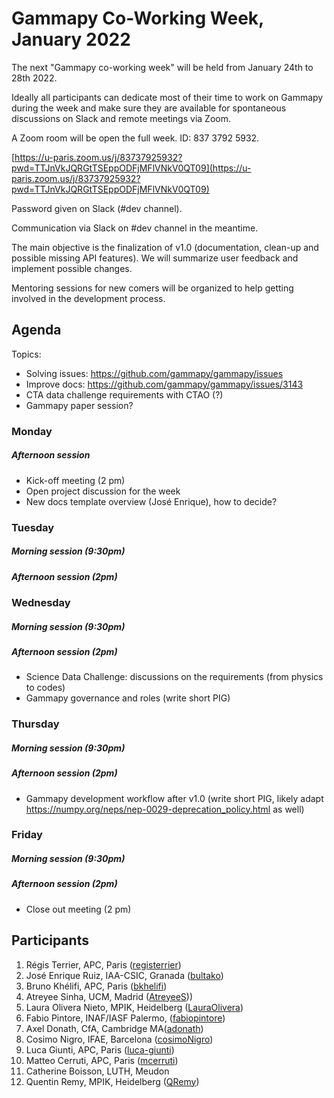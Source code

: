 # Gammapy Co-Working Week, January 2022

The next "Gammapy co-working week" will be held from January 24th to 28th 2022.

Ideally all participants can dedicate most of their time to work on Gammapy during the week and make sure they are available for spontaneous discussions on Slack and remote meetings via Zoom.

A Zoom room will be open the full week.  ID: 837 3792 5932.

[https://u-paris.zoom.us/j/83737925932?pwd=TTJnVkJQRGtTSEppODFjMFlVNkV0QT09](https://u-paris.zoom.us/j/83737925932?pwd=TTJnVkJQRGtTSEppODFjMFlVNkV0QT09)

Password given on Slack (#dev channel).

Communication via Slack on #dev channel in the meantime.

The main objective is the finalization of v1.0 (documentation, clean-up and possible missing API features). We will summarize user feedback and implement possible changes.

Mentoring sessions for new comers will be organized to help getting involved in the development process. 

## Agenda
Topics:
- Solving issues: https://github.com/gammapy/gammapy/issues
- Improve docs: https://github.com/gammapy/gammapy/issues/3143
- CTA data challenge requirements with CTAO (?)
- Gammapy paper session?

### Monday
##### Afternoon session
* Kick-off meeting (2 pm)
* Open project discussion for the week
* New docs template overview (José Enrique), how to decide?

### Tuesday
##### Morning session (9:30pm)
##### Afternoon session (2pm)

### Wednesday
##### Morning session (9:30pm)
##### Afternoon session (2pm)
- Science Data Challenge: discussions on the requirements (from physics to codes)
- Gammapy governance and roles (write short PIG)


### Thursday
##### Morning session (9:30pm)
##### Afternoon session (2pm)
- Gammapy development workflow after v1.0 (write short PIG, likely adapt https://numpy.org/neps/nep-0029-deprecation_policy.html as well)

### Friday
##### Morning session (9:30pm)
##### Afternoon session (2pm)
- Close out meeting (2 pm)

## Participants
1. Régis Terrier, APC, Paris ([registerrier](https://github.com/registerrier))
2. José Enrique Ruiz, IAA-CSIC, Granada ([bultako](https://github.com/bultako))
3. Bruno Khélifi, APC, Paris ([bkhelifi](https://github.com/bkhelifi))
4. Atreyee Sinha, UCM, Madrid ([AtreyeeS](https://github.com/AtreyeeS)))
5. Laura Olivera Nieto, MPIK, Heidelberg ([LauraOlivera](https://github.com/LauraOlivera))
6. Fabio Pintore, INAF/IASF Palermo, ([fabiopintore](https://github.com/fabiopintore))
7. Axel Donath, CfA, Cambridge MA([adonath](https://github.com/adonath))
8. Cosimo Nigro, IFAE, Barcelona ([cosimoNigro](https://github.com/cosimoNigro))
9. Luca Giunti, APC, Paris ([luca-giunti](https://github.com/luca-giunti))
10. Matteo Cerruti, APC, Paris ([mcerruti](https://github.com/mcerruti))
11. Catherine Boisson, LUTH, Meudon
12. Quentin Remy, MPIK, Heidelberg ([QRemy](https://github.com/QRemy))

